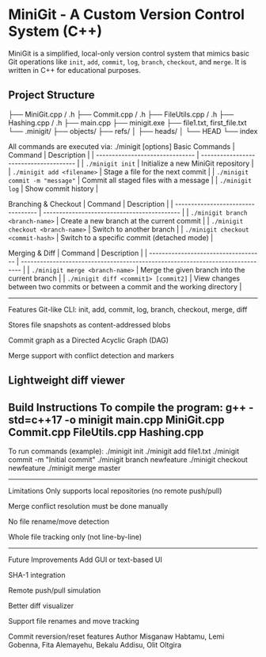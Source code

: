 # MiniGit - A Custom Version Control System (C++)

MiniGit is a simplified, local-only version control system that mimics basic Git operations like `init`, `add`, `commit`, `log`, `branch`, `checkout`, and `merge`. It is written in C++ for educational purposes.

## Project Structure

├── MiniGit.cpp / .h
├── Commit.cpp / .h
├── FileUtils.cpp / .h
├── Hashing.cpp / .h
├── main.cpp
├── minigit.exe
├── file1.txt, first_file.txt
└── .minigit/
├── objects/
├── refs/
│ ├── heads/
│ └── HEAD
└── index

All commands are executed via:
./minigit <command> [options]
Basic Commands
| Command                         | Description                            |
| ------------------------------- | -------------------------------------- |
| `./minigit init`                | Initialize a new MiniGit repository    |
| `./minigit add <filename>`      | Stage a file for the next commit       |
| `./minigit commit -m "message"` | Commit all staged files with a message |
| `./minigit log`                 | Show commit history                    |

Branching & Checkout
| Command                            | Description                                 |
| ---------------------------------- | ------------------------------------------- |
| `./minigit branch <branch-name>`   | Create a new branch at the current commit   |
| `./minigit checkout <branch-name>` | Switch to another branch                    |
| `./minigit checkout <commit-hash>` | Switch to a specific commit (detached mode) |

Merging & Diff
| Command                              | Description                                                                    |
| ------------------------------------ | ------------------------------------------------------------------------------ |
| `./minigit merge <branch-name>`      | Merge the given branch into the current branch                                 |
| `./minigit diff <commit1> [commit2]` | View changes between two commits or between a commit and the working directory |



-----------------------------------------------------------------
 Features
Git-like CLI: init, add, commit, log, branch, checkout, merge, diff

Stores file snapshots as content-addressed blobs

Commit graph as a Directed Acyclic Graph (DAG)

Merge support with conflict detection and markers

Lightweight diff viewer
------------------------------

Build Instructions
To compile the program:
g++ -std=c++17 -o minigit main.cpp MiniGit.cpp Commit.cpp FileUtils.cpp Hashing.cpp
--------------------------------------------------

To run commands (example):
./minigit init
./minigit add file1.txt
./minigit commit -m "Initial commit"
./minigit branch newfeature
./minigit checkout newfeature
./minigit merge master


----------------------------------------------
 Limitations
Only supports local repositories (no remote push/pull)

Merge conflict resolution must be done manually

No file rename/move detection

Whole file tracking only (not line-by-line)

-----------------------------------------
Future Improvements
Add GUI or text-based UI

SHA-1 integration

Remote push/pull simulation

Better diff visualizer

Support file renames and move tracking

Commit reversion/reset features
 Author
Misganaw Habtamu,
Lemi Gobenna, 
Fita Alemayehu,
Bekalu Addisu, 
Olit Oltgira


